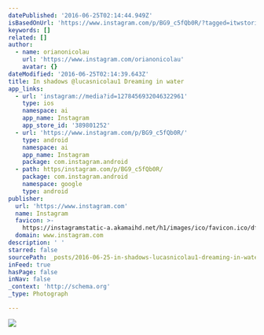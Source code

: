 ```yaml
---
datePublished: '2016-06-25T02:14:44.949Z'
isBasedOnUrl: 'https://www.instagram.com/p/BG9_c5fQb0R/?tagged=itwstories'
keywords: []
related: []
author:
  - name: orianonicolau
    url: 'https://www.instagram.com/orianonicolau'
    avatar: {}
dateModified: '2016-06-25T02:14:39.643Z'
title: In shadows @lucasnicolau1 Dreaming in water
app_links:
  - url: 'instagram://media?id=1278456932046322961'
    type: ios
    namespace: ai
    app_name: Instagram
    app_store_id: '389801252'
  - url: 'https://www.instagram.com/p/BG9_c5fQb0R/'
    type: android
    namespace: ai
    app_name: Instagram
    package: com.instagram.android
  - path: https/instagram.com/p/BG9_c5fQb0R/
    package: com.instagram.android
    namespace: google
    type: android
publisher:
  url: 'https://www.instagram.com'
  name: Instagram
  favicon: >-
    https://instagramstatic-a.akamaihd.net/h1/images/ico/favicon.ico/dfa85bb1fd63.ico
  domain: www.instagram.com
description: ' '
starred: false
sourcePath: _posts/2016-06-25-in-shadows-lucasnicolau1-dreaming-in-water.md
inFeed: true
hasPage: false
inNav: false
_context: 'http://schema.org'
_type: Photograph

---
```

![ ](https://imgflo.herokuapp.com/graph/vahj1ThiexotieMo/888260c899dcb36cd873e6ad3bb0eb42/noop.jpg?input=https%3A%2F%2Fscontent.cdninstagram.com%2Ft51.2885-15%2Fs640x640%2Fsh0.08%2Fe35%2F13532047_1220389011326812_1340534717_n.jpg%3Fig_cache_key%3DMTI3ODQ1NjkzMjA0NjMyMjk2MQ%253D%253D.2)